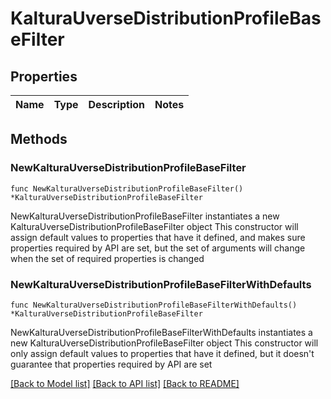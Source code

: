 # KalturaUverseDistributionProfileBaseFilter

## Properties

Name | Type | Description | Notes
------------ | ------------- | ------------- | -------------

## Methods

### NewKalturaUverseDistributionProfileBaseFilter

`func NewKalturaUverseDistributionProfileBaseFilter() *KalturaUverseDistributionProfileBaseFilter`

NewKalturaUverseDistributionProfileBaseFilter instantiates a new KalturaUverseDistributionProfileBaseFilter object
This constructor will assign default values to properties that have it defined,
and makes sure properties required by API are set, but the set of arguments
will change when the set of required properties is changed

### NewKalturaUverseDistributionProfileBaseFilterWithDefaults

`func NewKalturaUverseDistributionProfileBaseFilterWithDefaults() *KalturaUverseDistributionProfileBaseFilter`

NewKalturaUverseDistributionProfileBaseFilterWithDefaults instantiates a new KalturaUverseDistributionProfileBaseFilter object
This constructor will only assign default values to properties that have it defined,
but it doesn't guarantee that properties required by API are set


[[Back to Model list]](../README.md#documentation-for-models) [[Back to API list]](../README.md#documentation-for-api-endpoints) [[Back to README]](../README.md)



